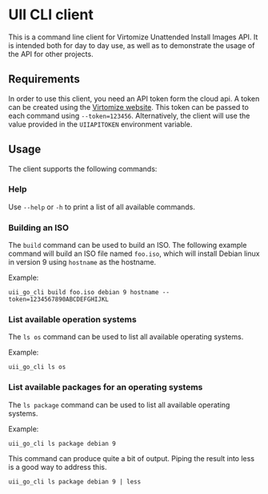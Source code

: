 # UII CLI client
This is a command line client for Virtomize Unattended Install Images API. 
It is intended both for day to day use, as well as to demonstrate the usage of the API for other projects. 

## Requirements
In order to use this client, you need an API token form the cloud api.
A token can be created using the [Virtomize website](virtomize.com).
This token can be passed to each  command using `--token=123456`.
Alternatively, the client will use the value provided in the `UIIAPITOKEN` environment variable.


## Usage
The client supports the following commands:

### Help
Use `--help` or `-h` to print a list of all available commands.

### Building an ISO

The `build` command can be used to build an ISO.
The following example command will build an ISO file named `foo.iso`, which will install Debian linux in version 9 using `hostname` as the hostname. 

Example: 
```shell
uii_go_cli build foo.iso debian 9 hostname --token=1234567890ABCDEFGHIJKL
```

### List available operation systems

The `ls os` command can be used to list all available operating systems.

Example:
```shell
uii_go_cli ls os
```

### List available packages for an operating systems

The `ls package` command can be used to list all available operating systems.

Example:
```shell 
uii_go_cli ls package debian 9
```

This command can produce quite a bit of output.
Piping the result into less is a good way to address this. 

```shell
uii_go_cli ls package debian 9 | less
```
